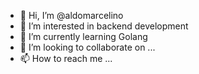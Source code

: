 - 👋 Hi, I’m @aldomarcelino
- 👀 I’m interested in backend development
- 🌱 I’m currently learning Golang
- 💞️ I’m looking to collaborate on ...
- 📫 How to reach me ...

<!---
aldomarcelino/aldomarcelino is a ✨ special ✨ repository because its `README.md` (this file) appears on your GitHub profile.
You can click the Preview link to take a look at your changes.
--->
